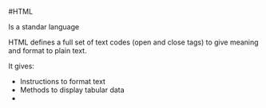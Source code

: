 #HTML 


Is a standar language 


HTML defines a full set of text codes (open and close tags) to give meaning and format to plain text. 

It gives: 

* Instructions to format text
* Methods to display tabular data
* 